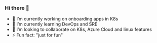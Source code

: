 ### Hi there 👋

- 🔭 I’m currently working on onboarding apps in K8s
- 🌱 I’m currently learning DevOps and SRE
- 👯 I’m looking to collaborate on K8s, Azure Cloud and linux features
- ⚡ Fun fact: "just for fun"
